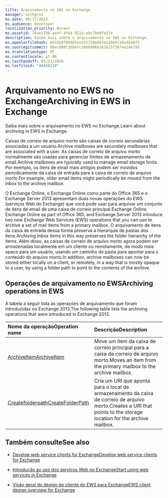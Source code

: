 ```yaml
---
title: Arquivamento no EWS no Exchange
manager: sethgros
ms.date: 09/17/2015
ms.audience: Developer
localization_priority: Normal
ms.assetid: 78ae179b-ae4f-4f64-911a-e0c70e0fa314
description: Saiba mais sobre o arquivamento no EWS no Exchange.
ms.openlocfilehash: b433b9f88905ee255720e8b341d560fa0e464975
ms.sourcegitcommit: 88ec988f2bb67c1866d06b361615f3674a24e795
ms.translationtype: MT
ms.contentlocale: pt-BR
ms.lasthandoff: 05/31/2020
ms.locfileid: "44456210"
---
```

# <a name="archiving-in-ews-in-exchange"></a><span data-ttu-id="be9d8-103">Arquivamento no EWS no Exchange</span><span class="sxs-lookup"><span data-stu-id="be9d8-103">Archiving in EWS in Exchange</span></span>

<span data-ttu-id="be9d8-104">Saiba mais sobre o arquivamento no EWS no Exchange.</span><span class="sxs-lookup"><span data-stu-id="be9d8-104">Learn about archiving in EWS in Exchange.</span></span>
  
<span data-ttu-id="be9d8-105">Caixas de correio de arquivo morto são caixas de correio secundárias associadas a um usuário.</span><span class="sxs-lookup"><span data-stu-id="be9d8-105">Archive mailboxes are secondary mailboxes that are associated with a user.</span></span> <span data-ttu-id="be9d8-106">As caixas de correio de arquivo morto normalmente são usadas para gerenciar limites de armazenamento de email.</span><span class="sxs-lookup"><span data-stu-id="be9d8-106">Archive mailboxes are typically used to manage email storage limits.</span></span> <span data-ttu-id="be9d8-107">Por exemplo, os itens de email mais antigos podem ser movidos periodicamente da caixa de entrada para a caixa de correio de arquivo morto.</span><span class="sxs-lookup"><span data-stu-id="be9d8-107">For example, older email items might periodically be moved from the Inbox to the archive mailbox.</span></span> 
  
<span data-ttu-id="be9d8-108">O Exchange Online, o Exchange Online como parte do Office 365 e o Exchange Server 2013 apresentam duas novas operações do EWS (serviços Web do Exchange) que você pode usar para arquivar um conjunto de itens de email de uma caixa de correio principal.</span><span class="sxs-lookup"><span data-stu-id="be9d8-108">Exchange Online, Exchange Online as part of Office 365, and Exchange Server 2013 introduce two new Exchange Web Services (EWS) operations that you can use to archive a set of mail items from a primary mailbox.</span></span> <span data-ttu-id="be9d8-109">O arquivamento de itens da caixa de entrada dessa forma preserva a hierarquia de pastas dos itens.</span><span class="sxs-lookup"><span data-stu-id="be9d8-109">Archiving Inbox items in this way preserves the folder hierarchy of the items.</span></span> <span data-ttu-id="be9d8-110">Além disso, as caixas de correio de arquivo morto agora podem ser armazenadas localmente em um cliente ou remotamente, de modo mais opaco para um usuário, usando um caminho de pasta para apontar para o conteúdo do arquivo morto.</span><span class="sxs-lookup"><span data-stu-id="be9d8-110">In addition, archive mailboxes can now be stored either locally on a client, or remotely, in a way that is mostly opaque to a user, by using a folder path to point to the contents of the archive.</span></span>
  
## <a name="archiving-operations-in-ews"></a><span data-ttu-id="be9d8-111">Operações de arquivamento no EWS</span><span class="sxs-lookup"><span data-stu-id="be9d8-111">Archiving operations in EWS</span></span>

<span data-ttu-id="be9d8-112">A tabela a seguir lista as operações de arquivamento que foram introduzidas no Exchange 2013.</span><span class="sxs-lookup"><span data-stu-id="be9d8-112">The following table lists the archiving operations that were introduced in Exchange 2013.</span></span> 
  
|<span data-ttu-id="be9d8-113">**Nome da operação**</span><span class="sxs-lookup"><span data-stu-id="be9d8-113">**Operation name**</span></span>|<span data-ttu-id="be9d8-114">**Descrição**</span><span class="sxs-lookup"><span data-stu-id="be9d8-114">**Description**</span></span>|
|:-----|:-----|
|[<span data-ttu-id="be9d8-115">ArchiveItem</span><span class="sxs-lookup"><span data-stu-id="be9d8-115">ArchiveItem</span></span>](https://msdn.microsoft.com/library/1af216b3-13ea-498e-b4fc-23513755d731%28Office.15%29.aspx) <br/> |<span data-ttu-id="be9d8-116">Move um item da caixa de correio principal para a caixa de correio de arquivo morto.</span><span class="sxs-lookup"><span data-stu-id="be9d8-116">Moves an item from the primary mailbox to the archive mailbox.</span></span>  <br/> |
|[<span data-ttu-id="be9d8-117">Createfolderpath</span><span class="sxs-lookup"><span data-stu-id="be9d8-117">CreateFolderPath</span></span>](https://msdn.microsoft.com/library/5a10aa5e-3f25-4ec3-a0b9-284c30918a1f%28Office.15%29.aspx) <br/> |<span data-ttu-id="be9d8-118">Cria um URI que aponta para o local de armazenamento da caixa de correio de arquivo morto.</span><span class="sxs-lookup"><span data-stu-id="be9d8-118">Creates a URI that points to the storage location for the archive mailbox.</span></span>  <br/> |
   
## <a name="see-also"></a><span data-ttu-id="be9d8-119">Também consulte</span><span class="sxs-lookup"><span data-stu-id="be9d8-119">See also</span></span>

- [<span data-ttu-id="be9d8-120">Develop web service clients for Exchange</span><span class="sxs-lookup"><span data-stu-id="be9d8-120">Develop web service clients for Exchange</span></span>](develop-web-service-clients-for-exchange.md)
    
- [<span data-ttu-id="be9d8-121">Introdução ao uso dos serviços Web no Exchange</span><span class="sxs-lookup"><span data-stu-id="be9d8-121">Start using web services in Exchange</span></span>](start-using-web-services-in-exchange.md)
    
- [<span data-ttu-id="be9d8-122">Visão geral do design de cliente do EWS para Exchange</span><span class="sxs-lookup"><span data-stu-id="be9d8-122">EWS client design overview for Exchange</span></span>](ews-client-design-overview-for-exchange.md)
    

